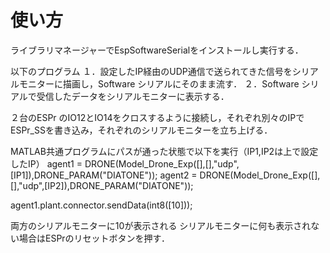 # 使い方

ライブラリマネージャーでEspSoftwareSerialをインストールし実行する．

以下のプログラム
１．設定したIP経由のUDP通信で送られてきた信号をシリアルモニターに描画し，Software シリアルにそのまま流す．
２．Software シリアルで受信したデータをシリアルモニターに表示する．

２台のESPr のIO12とIO14をクロスするように接続し，それぞれ別々のIPでESPr_SSを書き込み，それぞれのシリアルモニターを立ち上げる．

MATLAB共通プログラムにパスが通った状態で以下を実行（IP1,IP2は上で設定したIP）
agent1 = DRONE(Model_Drone_Exp([],[],"udp",[IP1]),DRONE_PARAM("DIATONE"));
agent2 = DRONE(Model_Drone_Exp([],[],"udp",[IP2]),DRONE_PARAM("DIATONE"));

agent1.plant.connector.sendData(int8([10]));

両方のシリアルモニターに10が表示される
シリアルモニターに何も表示されない場合はESPrのリセットボタンを押す．
